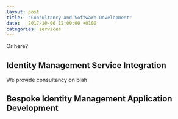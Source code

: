 ```yaml
---
layout: post
title:  "Consultancy and Software Development"
date:   2017-10-06 12:00:00 +0100
categories: services
---
```


Or here?


## Identity Management Service Integration
We provide consultancy on blah

## Bespoke Identity Management Application Development

